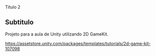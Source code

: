 Titulo 2
## Subtitulo

Projeto para a aula de Unity utilizando 2D GameKit.

https://assetstore.unity.com/packages/templates/tutorials/2d-game-kit-107098
